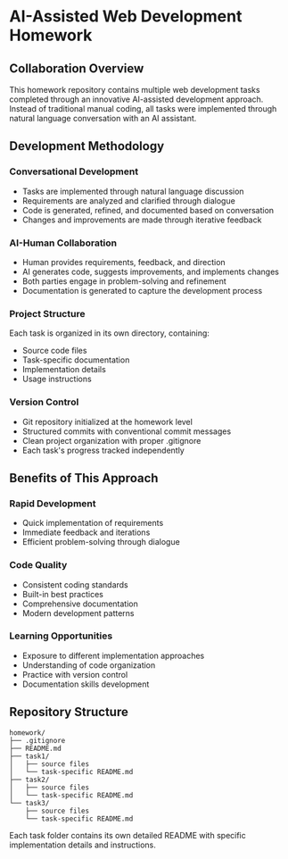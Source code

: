 # AI-Assisted Web Development Homework

## Collaboration Overview
This homework repository contains multiple web development tasks completed through an innovative AI-assisted development approach. Instead of traditional manual coding, all tasks were implemented through natural language conversation with an AI assistant.

## Development Methodology

### Conversational Development
- Tasks are implemented through natural language discussion
- Requirements are analyzed and clarified through dialogue
- Code is generated, refined, and documented based on conversation
- Changes and improvements are made through iterative feedback

### AI-Human Collaboration
- Human provides requirements, feedback, and direction
- AI generates code, suggests improvements, and implements changes
- Both parties engage in problem-solving and refinement
- Documentation is generated to capture the development process

### Project Structure
Each task is organized in its own directory, containing:
- Source code files
- Task-specific documentation
- Implementation details
- Usage instructions

### Version Control
- Git repository initialized at the homework level
- Structured commits with conventional commit messages
- Clean project organization with proper .gitignore
- Each task's progress tracked independently

## Benefits of This Approach

### Rapid Development
- Quick implementation of requirements
- Immediate feedback and iterations
- Efficient problem-solving through dialogue

### Code Quality
- Consistent coding standards
- Built-in best practices
- Comprehensive documentation
- Modern development patterns

### Learning Opportunities
- Exposure to different implementation approaches
- Understanding of code organization
- Practice with version control
- Documentation skills development

## Repository Structure
```
homework/
├── .gitignore
├── README.md
├── task1/
│   ├── source files
│   └── task-specific README.md
├── task2/
│   ├── source files
│   └── task-specific README.md
└── task3/
    ├── source files
    └── task-specific README.md
```

Each task folder contains its own detailed README with specific implementation details and instructions. 